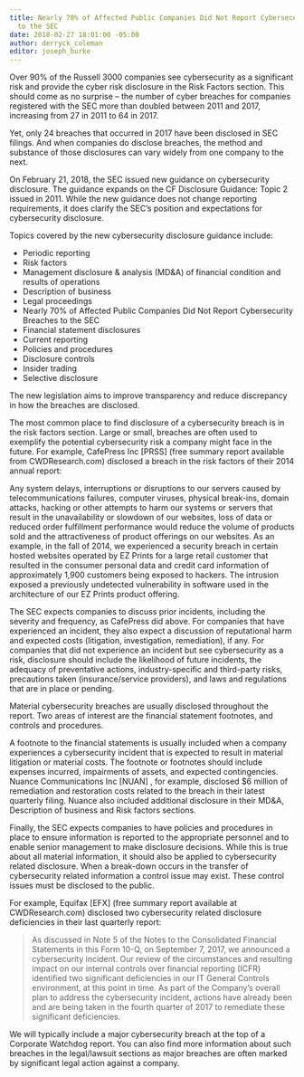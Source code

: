 ```yaml
---
title: Nearly 70% of Affected Public Companies Did Not Report Cybersecurity Breaches
  to the SEC
date: 2018-02-27 18:01:00 -05:00
author: derryck_coleman
editor: joseph_burke
---
```


Over 90% of the Russell 3000 companies see cybersecurity as a significant risk and provide the cyber risk disclosure in the Risk Factors section. This should come as no surprise – the number of cyber breaches for companies registered with the SEC more than doubled between 2011 and 2017, increasing from 27 in 2011 to 64 in 2017.

Yet, only 24 breaches that occurred in 2017 have been disclosed in SEC filings. And when companies do disclose breaches, the method and substance of those disclosures can vary widely from one company to the next.

On February 21, 2018, the SEC issued new guidance on cybersecurity disclosure. The guidance expands on the CF Disclosure Guidance: Topic 2 issued in 2011. While the new guidance does not change reporting requirements, it does clarify the SEC’s position and expectations for cybersecurity disclosure.

Topics covered by the new cybersecurity disclosure guidance include:
* Periodic reporting
* Risk factors
* Management disclosure & analysis (MD&A) of financial condition and results of operations 
* Description of business
* Legal proceedings
* Nearly 70% of Affected Public Companies Did Not Report Cybersecurity Breaches to the SEC
* Financial statement disclosures
* Current reporting
* Policies and procedures
* Disclosure controls
* Insider trading
* Selective disclosure

The new legislation aims to improve transparency and reduce discrepancy in how the breaches are disclosed.

The most common place to find disclosure of a cybersecurity breach is in the risk factors section. Large or small, breaches are often used to exemplify the potential cybersecurity risk a company might face in the future. For example, CafePress Inc [PRSS] (free summary report available from CWDResearch.com) disclosed a breach in the risk factors of their 2014 annual report:

Any system delays, interruptions or disruptions to our servers caused by telecommunications failures, computer viruses, physical break-ins, domain attacks, hacking or other attempts to harm our systems or servers that result in the unavailability or slowdown of our websites, loss of data or reduced order fulfillment performance would reduce the volume of products sold and the attractiveness of product offerings on our websites. As an example, in the fall of 2014, we experienced a security breach in certain hosted websites operated by EZ Prints for a large retail customer that resulted in the consumer personal data and credit card information of approximately 1,900 customers being exposed to hackers. The intrusion exposed a previously undetected vulnerability in software used in the architecture of our EZ Prints product offering.

The SEC expects companies to discuss prior incidents, including the severity and frequency, as CafePress did above. For companies that have experienced an incident, they also expect a discussion of reputational harm and expected costs (litigation, investigation, remediation), if any. For companies that did not experience an incident but see cybersecurity as a risk, disclosure should include the likelihood of future incidents, the adequacy of preventative actions, industry-specific and third-party risks, precautions taken (insurance/service providers), and laws and regulations that are in place or pending.

Material cybersecurity breaches are usually disclosed throughout the report. Two areas of interest are the financial statement footnotes, and controls and procedures.

A footnote to the financial statements is usually included when a company experiences a cybersecurity incident that is expected to result in material litigation or material costs. The footnote or footnotes should include expenses incurred, impairments of assets, and expected contingencies. Nuance Communications Inc [NUAN] , for example, disclosed $6 million of remediation and restoration costs related to the breach in their latest quarterly filing. Nuance also included additional disclosure in their MD&A, Description of business and Risk factors sections.

Finally, the SEC expects companies to have policies and procedures in place to ensure information is reported to the appropriate personnel and to enable senior management to make disclosure decisions. While this is true about all material information, it should also be applied to cybersecurity related disclosure. When a break-down occurs in the transfer of cybersecurity related information a control issue may exist. These control issues must be disclosed to the public.

For example, Equifax [EFX] (free summary report available at CWDResearch.com) disclosed two cybersecurity related disclosure deficiencies in their last quarterly report:

> As discussed in Note 5 of the Notes to the Consolidated Financial Statements in this Form 10-Q, on September 7, 2017, we announced a cybersecurity incident. Our review of the circumstances and resulting impact on our internal controls over financial reporting (ICFR) identified two significant deficiencies in our IT General Controls environment, at this point in time. As part of the Company’s overall plan to address the cybersecurity incident, actions have already been and are being taken in the fourth quarter of 2017 to remediate these significant deficiencies.

We will typically include a major cybersecurity breach at the top of a Corporate Watchdog report.  You can also find more information about such breaches in the legal/lawsuit sections as major breaches are often marked by significant legal action against a company.